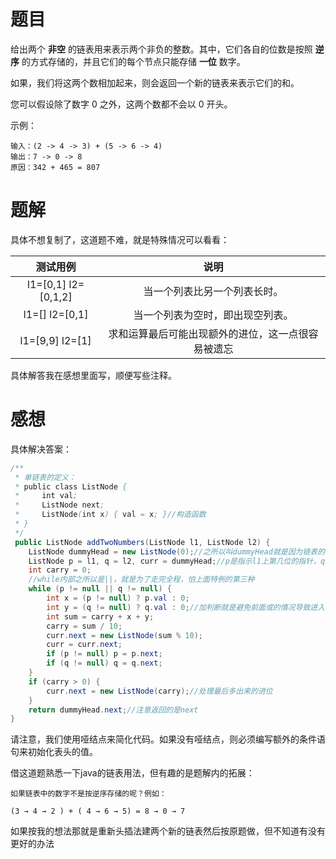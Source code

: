 # 题目

给出两个 **非空** 的链表用来表示两个非负的整数。其中，它们各自的位数是按照 **逆序** 的方式存储的，并且它们的每个节点只能存储 **一位** 数字。

如果，我们将这两个数相加起来，则会返回一个新的链表来表示它们的和。

您可以假设除了数字 0 之外，这两个数都不会以 0 开头。

示例：

```
输入：(2 -> 4 -> 3) + (5 -> 6 -> 4)
输出：7 -> 0 -> 8
原因：342 + 465 = 807
```

# 题解

具体不想复制了，这道题不难，就是特殊情况可以看看：

|       测试用例        |                        说明                        |
| :-------------------: | :------------------------------------------------: |
| l1=\[0,1] l2=\[0,1,2] |            当一个列表比另一个列表长时。            |
|   l1=\[] l2=\[0,1]    |          当一个列表为空时，即出现空列表。          |
|   l1=\[9,9] l2=\[1]   | 求和运算最后可能出现额外的进位，这一点很容易被遗忘 |

具体解答我在感想里面写，顺便写些注释。

# 感想

具体解决答案：

```java
/**
 * 单链表的定义：
 * public class ListNode {
 *     int val;
 *     ListNode next;
 *     ListNode(int x) { val = x; }//构造函数
 * }
 */
 public ListNode addTwoNumbers(ListNode l1, ListNode l2) {
    ListNode dummyHead = new ListNode(0);//之所以叫dummyHead就是因为链表的头是val为0的哑节点
    ListNode p = l1, q = l2, curr = dummyHead;//p是指示l1上第几位的指针，q是l2的，curr是最后返回的链表的
    int carry = 0;
    //while内部之所以是||，就是为了走完全程，怕上面特例的第三种
    while (p != null || q != null) {
        int x = (p != null) ? p.val : 0;
        int y = (q != null) ? q.val : 0;//加判断就是避免前面或的情况导致进入循环内部的空节点
        int sum = carry + x + y;
        carry = sum / 10;
        curr.next = new ListNode(sum % 10);
        curr = curr.next;
        if (p != null) p = p.next;
        if (q != null) q = q.next;
    }
    if (carry > 0) {
        curr.next = new ListNode(carry);//处理最后多出来的进位
    }
    return dummyHead.next;//注意返回的是next
}
```

请注意，我们使用哑结点来简化代码。如果没有哑结点，则必须编写额外的条件语句来初始化表头的值。

借这道题熟悉一下java的链表用法，但有趣的是题解内的拓展：

```
如果链表中的数字不是按逆序存储的呢？例如：

(3 → 4 → 2 ) + ( 4 → 6 → 5) = 8 → 0 → 7
```

如果按我的想法那就是重新头插法建两个新的链表然后按原题做，但不知道有没有更好的办法